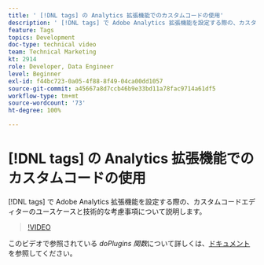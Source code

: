 ```yaml
---
title: ' [!DNL tags] の Analytics 拡張機能でのカスタムコードの使用'
description: ' [!DNL tags] で Adobe Analytics 拡張機能を設定する際の、カスタムコードエディターのユースケースと技術的な考慮事項について説明します。'
feature: Tags
topics: Development
doc-type: technical video
team: Technical Marketing
kt: 2914
role: Developer, Data Engineer
level: Beginner
exl-id: f44bc723-0a05-4f88-8f49-04ca00dd1057
source-git-commit: a45667a8d7ccb46b9e33bd11a78fac9714a61df5
workflow-type: tm+mt
source-wordcount: '73'
ht-degree: 100%

---
```


# [!DNL tags] の Analytics 拡張機能でのカスタムコードの使用

[!DNL tags] で Adobe Analytics 拡張機能を設定する際の、カスタムコードエディターのユースケースと技術的な考慮事項について説明します。

>[!VIDEO](https://video.tv.adobe.com/v/27272/?quality=12&learn=on)

このビデオで参照されている <i>doPlugins 関数</i>について詳しくは、[ドキュメント](https://experienceleague.adobe.com/docs/analytics/implementation/vars/plugins/impl-plugins.html?lang=ja)を参照してください。
